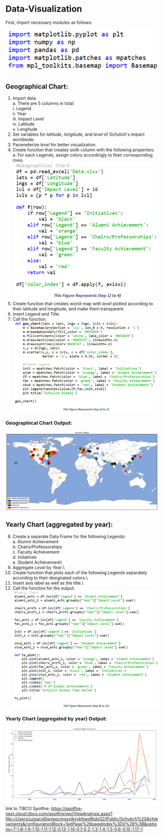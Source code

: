 # Data-Visualization
First, import necessary modules as follows:

![](images/modules.png)

## **Geographical Chart:**
1) Import data \
      a. There are 5 columns in total: \
            i. Legend \
            ii. Year \
            iii. Impact Level \
            iv. Latitude \
            v. Longitude 
2) Set variables for *latitude*, *longitude*, and *level* of Schulich's impact worldwide. 
3) Parameterize *level* for better visualization. 
4) Create function that creates sixth column with the following properties: \
      a. For each Legends, assign colors accordingly to their corresponding rows.\
      ![](images/steps.png)
5) Create function that creates world-map with *level* plotted according to their latitude and longitude, and make them transparent.
6) Insert Legend and Title.
7) Call the function.\
![](images/geochart.png)

### **Geographical Chart Output:**
![](images/global.png)
## **Yearly Chart (aggregated by year):**
8) Create a separate Data Frame for the following Legends:\
      a. Alumni Achievement\
      b. Chairs/Professorships\
      c. Faculty Achievement\
      d. Initiatives\
      e. Student Achievement\
9) Aggregate *Level* by *Year*.\
10) Create function that plots each of the following Legends separately according to their designated colors.\
11) Insert axis label as well as the title.\
12) Call the function for the output.\
![](images/ychart.png)
### **Yearly Chart (aggregated by year) Output:**
![](images/spotfireg.png)

link to TIBCO Spotfire: https://spotfire-next.cloud.tibco.com/spotfire/wp/ViewAnalysis.aspx?file=/Users/uzsacx6jwsgocmgxxjkyskttwqfbdg32/Public/Schulich%20Achievements&configurationBlock=SetPage%28pageIndex%3D0%29%3B&options=7-1,8-1,9-1,10-1,11-1,12-0,13-1,14-0,1-0,2-1,3-1,4-1,5-0,6-0,15-1,17-1

      
      

      
            
      

